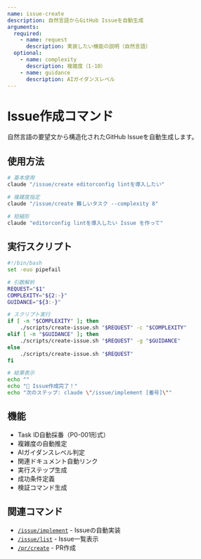 ```yaml
---
name: issue-create
description: 自然言語からGitHub Issueを自動生成
arguments:
  required:
    - name: request
      description: 実装したい機能の説明（自然言語）
  optional:
    - name: complexity
      description: 複雑度（1-10）
    - name: guidance
      description: AIガイダンスレベル
---
```


# Issue作成コマンド

自然言語の要望文から構造化されたGitHub Issueを自動生成します。

## 使用方法

```bash
# 基本使用
claude "/issue/create editorconfig lintを導入したい"

# 複雑度指定
claude "/issue/create 難しいタスク --complexity 8"

# 短縮形
claude "editorconfig lintを導入したい Issue を作って"
```

## 実行スクリプト

```bash
#!/bin/bash
set -euo pipefail

# 引数解析
REQUEST="$1"
COMPLEXITY="${2:-}"
GUIDANCE="${3:-}"

# スクリプト実行
if [ -n "$COMPLEXITY" ]; then
    ./scripts/create-issue.sh "$REQUEST" -c "$COMPLEXITY"
elif [ -n "$GUIDANCE" ]; then
    ./scripts/create-issue.sh "$REQUEST" -g "$GUIDANCE"
else
    ./scripts/create-issue.sh "$REQUEST"
fi

# 結果表示
echo ""
echo "📝 Issue作成完了！"
echo "次のステップ: claude \"/issue/implement [番号]\""
```

## 機能

- Task ID自動採番（P0-001形式）
- 複雑度の自動推定
- AIガイダンスレベル判定
- 関連ドキュメント自動リンク
- 実行ステップ生成
- 成功条件定義
- 検証コマンド生成

## 関連コマンド

- [`/issue/implement`](implement.md) - Issueの自動実装
- [`/issue/list`](list.md) - Issue一覧表示
- [`/pr/create`](../pr/create.md) - PR作成